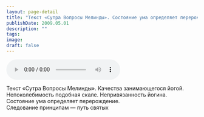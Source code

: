 ```yaml
---
layout: page-detail
title: "Текст «Сутра Вопросы Мелинды». Состояние ума определяет перерождение"
publishDate: 2009.05.01
description: ""
tags:
image:
draft: false
---
```


<audio title="2009.05.01 - Текст «Сутра Вопросы Мелинды». Состояние ума определяет перерождение.mp3" src="https://filer-api.advayta.org/v1.0/public/files/72794" controls=""></audio>

 Текст «Сутра Вопросы Мелинды». Качества занимающегося йогой.  
 Непоколебимость подобная скале. Непривязанность йогина.  
 Состояние ума определяет перерождение.  
 Следование принципам — путь святых   

  
